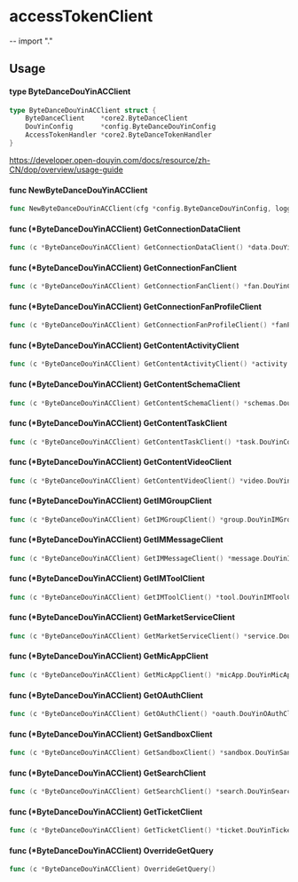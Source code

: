 # accessTokenClient
--
    import "."


## Usage

#### type ByteDanceDouYinACClient

```go
type ByteDanceDouYinACClient struct {
	ByteDanceClient    *core2.ByteDanceClient
	DouYinConfig       *config.ByteDanceDouYinConfig
	AccessTokenHandler *core2.ByteDanceTokenHandler
}
```

https://developer.open-douyin.com/docs/resource/zh-CN/dop/overview/usage-guide

#### func  NewByteDanceDouYinACClient

```go
func NewByteDanceDouYinACClient(cfg *config.ByteDanceDouYinConfig, logger *logger.Logger, cache cache.ICache) (*ByteDanceDouYinACClient, error)
```

#### func (*ByteDanceDouYinACClient) GetConnectionDataClient

```go
func (c *ByteDanceDouYinACClient) GetConnectionDataClient() *data.DouYinConnectionDataClient
```

#### func (*ByteDanceDouYinACClient) GetConnectionFanClient

```go
func (c *ByteDanceDouYinACClient) GetConnectionFanClient() *fan.DouYinConnectionFanClient
```

#### func (*ByteDanceDouYinACClient) GetConnectionFanProfileClient

```go
func (c *ByteDanceDouYinACClient) GetConnectionFanProfileClient() *fanProfile.DouYinConnectionFanProfileClient
```

#### func (*ByteDanceDouYinACClient) GetContentActivityClient

```go
func (c *ByteDanceDouYinACClient) GetContentActivityClient() *activity.DouYinContentActivityClient
```

#### func (*ByteDanceDouYinACClient) GetContentSchemaClient

```go
func (c *ByteDanceDouYinACClient) GetContentSchemaClient() *schemas.DouYinContentSchemasClient
```

#### func (*ByteDanceDouYinACClient) GetContentTaskClient

```go
func (c *ByteDanceDouYinACClient) GetContentTaskClient() *task.DouYinContentTaskClient
```

#### func (*ByteDanceDouYinACClient) GetContentVideoClient

```go
func (c *ByteDanceDouYinACClient) GetContentVideoClient() *video.DouYinContentVideoClient
```

#### func (*ByteDanceDouYinACClient) GetIMGroupClient

```go
func (c *ByteDanceDouYinACClient) GetIMGroupClient() *group.DouYinIMGroupClient
```

#### func (*ByteDanceDouYinACClient) GetIMMessageClient

```go
func (c *ByteDanceDouYinACClient) GetIMMessageClient() *message.DouYinIMMessageClient
```

#### func (*ByteDanceDouYinACClient) GetIMToolClient

```go
func (c *ByteDanceDouYinACClient) GetIMToolClient() *tool.DouYinIMToolClient
```

#### func (*ByteDanceDouYinACClient) GetMarketServiceClient

```go
func (c *ByteDanceDouYinACClient) GetMarketServiceClient() *service.DouYinMarketServiceClient
```

#### func (*ByteDanceDouYinACClient) GetMicAppClient

```go
func (c *ByteDanceDouYinACClient) GetMicAppClient() *micApp.DouYinMicAppClient
```

#### func (*ByteDanceDouYinACClient) GetOAuthClient

```go
func (c *ByteDanceDouYinACClient) GetOAuthClient() *oauth.DouYinOAuthClient
```

#### func (*ByteDanceDouYinACClient) GetSandboxClient

```go
func (c *ByteDanceDouYinACClient) GetSandboxClient() *sandbox.DouYinSandboxClient
```

#### func (*ByteDanceDouYinACClient) GetSearchClient

```go
func (c *ByteDanceDouYinACClient) GetSearchClient() *search.DouYinSearchClient
```

#### func (*ByteDanceDouYinACClient) GetTicketClient

```go
func (c *ByteDanceDouYinACClient) GetTicketClient() *ticket.DouYinTicketClient
```

#### func (*ByteDanceDouYinACClient) OverrideGetQuery

```go
func (c *ByteDanceDouYinACClient) OverrideGetQuery()
```
